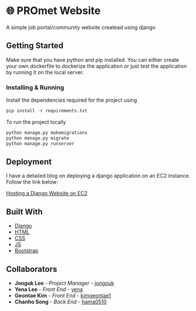 # 🌐 PROmet Website

A simple job portal/community website createad using django

## Getting Started

Make sure that you have python and pip installed. You can either create your own dockerfile to dockerize the application or just test the application by running it on the local server.

### Installing & Running 

Install the dependencies required for the project using

```python
pip install -r requirements.txt
```

To run the project locally 

```python
python manage.py makemigrations
python manage.py migrate
python manage.py runserver
```

## Deployment

I have a detailed blog on deploying a django application on an EC2 instance. Follow the link below:

[Hosting a Django Website on EC2](https://dev.to/waji97/hosting-a-django-website-on-ec2-part-1-4758)


## Built With

* [Django](https://docs.djangoproject.com/en/4.2/) 
* [HTML](https://devdocs.io/html/) 
* [CSS](https://devdocs.io/css/) 
* [JS](https://devdocs.io/javascript/) 
* [Bootstrap](https://getbootstrap.com/docs/5.0/getting-started/introduction/)

## Collaborators

* **Jonguk Lee** - *Project Manager* - [jongouk](https://github.com/jongouk)
* **Yena Lee** - *Front End* - [yena](https://github.com/yena)
* **Geontae Kim** - *Front End* - [kimgeontae1](https://github.com/kimgeontae1)
* **Chanho Song** - *Back End* - [hama0510](https://github.com/hama0510)


